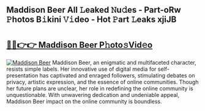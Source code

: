 ## Maddison Beer All 𝙻eaked 𝙽u𝚍es - Part-oRw 𝙿hotos B𝚒kini 𝚅𝚒deo - Hot 𝙿art 𝙻eaks xjiJB

# <h2><a href="http://ld02cjo.urlbe.top/?page=Maddison+Beer">🔗🔗👉👉 Maddison Beer P𝚑oto𝚜Vid𝚎o</a></h2>

[![Maddison Beer](https://i.imgur.com/eBuTRDB.gif)](http://ld02cjo.urlbe.top/?page=Maddison+Beer)
Maddison Beer, an enigmatic and multifaceted character, resists simple labels. Her innovative use of digital media for self-presentation has captivated and enraged followers, stimulating debates on privacy, artistic expression, and the essence of online communities. Though her future plans are unclear, her role in redefining the online community is unquestionable. With unwavering dedication and undeniable appeal, Maddison Beer impact on the online community is boundless.

